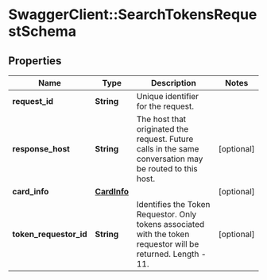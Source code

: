 # SwaggerClient::SearchTokensRequestSchema

## Properties
Name | Type | Description | Notes
------------ | ------------- | ------------- | -------------
**request_id** | **String** | Unique identifier for the request.  | 
**response_host** | **String** | The host that originated the request. Future calls in the same conversation may be routed to this host.  | [optional] 
**card_info** | [**CardInfo**](CardInfo.md) |  | [optional] 
**token_requestor_id** | **String** | Identifies the Token Requestor. Only tokens associated with the token requestor will be returned. Length - 11.   | [optional] 


